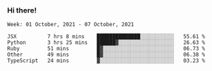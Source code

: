 ### Hi there!

<!--START_SECTION:waka-->
```text
Week: 01 October, 2021 - 07 October, 2021

JSX          7 hrs 8 mins    ██████████████░░░░░░░░░░░   55.61 % 
Python       3 hrs 25 mins   ██████▓░░░░░░░░░░░░░░░░░░   26.63 % 
Ruby         51 mins         █▓░░░░░░░░░░░░░░░░░░░░░░░   06.73 % 
Other        49 mins         █▓░░░░░░░░░░░░░░░░░░░░░░░   06.38 % 
TypeScript   24 mins         ▓░░░░░░░░░░░░░░░░░░░░░░░░   03.23 % 
```
<!--END_SECTION:waka-->
